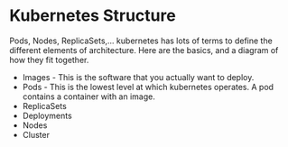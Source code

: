 # Kubernetes Structure

Pods, Nodes, ReplicaSets,... kubernetes has lots of terms to define the different elements of architecture. Here are the basics, and a diagram of how they fit together.

- Images - This is the software that you actually want to deploy.
- Pods - This is the lowest level at which kubernetes operates. A pod contains a container with an image.
- ReplicaSets
- Deployments
- Nodes 
- Cluster